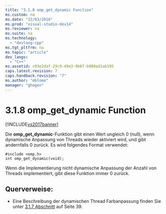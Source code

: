 ```yaml
---
title: "3.1.8 omp_get_dynamic Function"
ms.custom: na
ms.date: "12/03/2016"
ms.prod: "visual-studio-dev14"
ms.reviewer: na
ms.suite: na
ms.technology: 
  - "devlang-cpp"
ms.tgt_pltfrm: na
ms.topic: "article"
dev_langs: 
  - "C++"
ms.assetid: c03e2daf-29c9-49e3-9b67-b980ad1ab195
caps.latest.revision: 7
caps.handback.revision: "7"
ms.author: "mblome"
manager: "ghogen"
---
```

# 3.1.8 omp_get_dynamic Function
[!INCLUDE[vs2017banner](../../assembler/inline/includes/vs2017banner.md)]

Die **omp\_get\_dynamic**\-Funktion gibt einen Wert ungleich 0 \(null\), wenn dynamische Anpassung von Threads wieder aktiviert wird, und gibt andernfalls 0 zurück.  Es wird folgendes Format verwendet:  
  
```  
#include <omp.h>  
int omp_get_dynamic(void);  
```  
  
 Wenn die Implementierung nicht dynamische Anpassung der Anzahl von Threads implementiert, gibt diese Funktion immer 0 zurück.  
  
## Querverweise:  
  
-   Eine Beschreibung der dynamischen Thread Farbanpassung finden Sie unter [3.1.7 Abschnitt](../../parallel/openmp/3-1-7-omp-set-dynamic-function.md) auf Seite 39.
